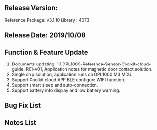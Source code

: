 ﻿## Release Version:

Reference Package: v3.1.10
Library : 4073


## Release Date: 2019/10/08

## Function & Feature Update 

1. Documents updating:
    1.1 OPL1000-Reference-Sensor-Coolkit-cloud-guide, R01-v01, Application notes for magnetic door contact solution.  
2. Single chip solution, application runs on OPL1000 M3 MCU. 
3. Support Coolkit cloud APP BLE configure WIFI function.
4. Support smart sleep and auto-connection.
5. Support battery info display and low battery warning.

## Bug Fix List 


## Notes List 
